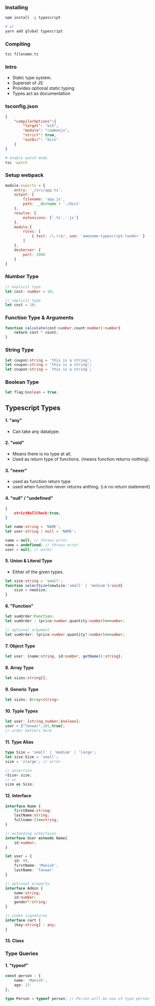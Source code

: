 ### Installing

``` bash
npm install -g typescript

# or 
yarn add global typescript
```


### Compiling

``` bash
tsc filename.ts
```


### Intro
- Static type system.
- Superset of JS
- Provides optional static typing
- Types act as documentation

### tsconfig.json

``` tsconfig.json
{
	"compilerOptions":{
		"target": "es5",
		"module": "commonjs",
		"strict": true,
		"outDir": "dist"
	}
}
```

``` bash
# enable watch mode
tsc -watch
```


### Setup webpack

```webpack.config.js
module.exports = {
	entry: './src/app.ts',
	output: {
		filename: 'app.js',
		path: __dirname + './dist'
	},
	resolve: {
		extensions: ['.ts','.js']
	},
	module:{
		rules: [
			{ test: /\.ts$/, use: 'awesome-typescript-loader' }
		]
	},
	devServer: {
		port: 3000
	}
}
```


### Number Type

```Typescript
// explicit type
let cost: number = 10;

// implicit type
let cost = 10;
```

### Function Type & Arguments

```Typescript
function calculate(cost:number,count:number):number{
	return cost * count;
}
```


### String Type
```Typescript
let coupon:string = 'this is a string';
let coupon:string = "this is a string";
let coupon:string = `this is a string`;
```

### Boolean Type
``` Typescript
let flag:boolean = true;
```

## Typescript Types

#### 1. "any"
- Can take any datatype.

#### 2. "void"
- Means there is no type at all.
- Used as return type of functions. (means function returns nothing).

#### 3. "never"
- used as function return type
- used when function never returns anthing. (i.e no return statement)

#### 4. "null" / "undefined"
```tsconfing.json
{ 
	strictNullCheck:true,
}
```
``` typescript
let name:string = 'NAME';
let user:string | null = 'NAME';

name = null; // throws error
name = undefined; // throws error
user = null; // works
```


#### 5. Union & Literal Type
- Either of the given types.
``` typescript
let size:string = 'small';
function selectSize(newSize:'small' | 'medium'):void{
	size = newSize;
}
```

#### 6. "Function"
```typescript
let sumOrder:Function;
let sumOrder : (price:number,quantity:number)=>number;

// optional argument
let sumOrder: (price:number,quantity?:number)=>number;
```

#### 7. Object Type
```typescript
let user: {name:string, id:number, getName():string};
```

#### 8. Array Type
```typescript
let sizes:string[];
```

#### 9. Generic Type
```typescript
let sizes: Array<string>
```

#### 10. Typle Types
```typescript
let user: [string,number,boolean];
user = ["Tanwar",101,true];
// order matters here
```


#### 11. Type Alias
``` typescript
type Size = 'small' | 'medium' | 'large';
let size:Size = 'small';
size = 'xlarge'; // error

// assertion
<Size> size;
// or
size as Size;
```


#### 12. Interface
```typescript
interface Name {
	firstName:string;
	lastName:string;
	fullname:()=>string;
}

// extending interfaces
interface User extends Name{
	id:number;
}

let user = {
	id: 99,
	firstName: 'Manish',
	lastName: 'Tanwar'
}

// optional property
interface Admin {
	name:string;
	id:number;
	gender?:string;
}

// index signatures
interface cart {
	[key:string] : any;
}
```


#### 13. Class


### Type Queries
#### 1. "typeof"
``` typescript
const person : {
	name: 'Manish',
	age: 23
};

type Person = typeof person; // Person will be now of type person
```
